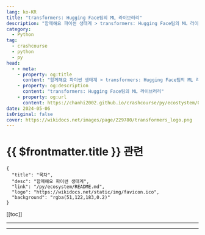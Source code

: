 ```yaml
---
lang: ko-KR
title: "transformers: Hugging Face팀의 ML 라이브러리"
description: "함께해요 파이썬 생태계 > transformers: Hugging Face팀의 ML 라이브러리"
category:
  - Python
tag: 
  - crashcourse
  - python
  - py
head:
  - - meta:
    - property: og:title
      content: "함께해요 파이썬 생태계 > transformers: Hugging Face팀의 ML 라이브러리"
    - property: og:description
      content: "transformers: Hugging Face팀의 ML 라이브러리"
    - property: og:url
      content: https://chanhi2002.github.io/crashcourse/py/ecostystem/05/transformer.html
date: 2024-05-06
isOriginal: false
cover: https://wikidocs.net/images/page/229780/transformers_logo.png
---
```


# {{ $frontmatter.title }} 관련

```component VPCard
{
  "title": "목차",
  "desc": "함께해요 파이썬 생태계",
  "link": "/py/ecosystem/README.md",
  "logo": "https://wikidocs.net/static/img/favicon.ico",
  "background": "rgba(51,122,183,0.2)"
}
```

[[toc]]

---

<SiteInfo
  name="transformers: Hugging Face팀의 ML 라이브러리 | WikiDocs"
  desc="함께해요 파이썬 생태계"
  url="https://wikidocs.net/229780"
  logo="https://wikidocs.net/static/img/favicon.ico"
  preview="https://wikidocs.net/images/page/229780/transformers_logo.png"/>

<!-- TODO: 작성 -->

---

<TagLinks />